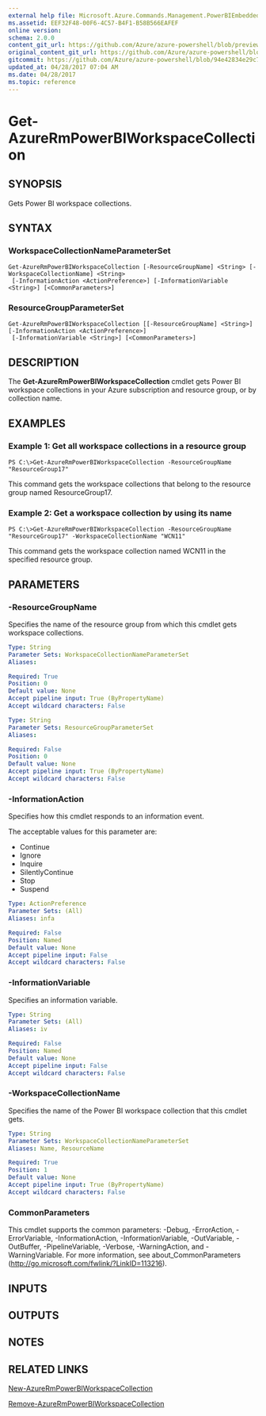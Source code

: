 ```yaml
---
external help file: Microsoft.Azure.Commands.Management.PowerBIEmbedded.dll-Help.xml
ms.assetid: EEF32F48-00F6-4C57-B4F1-B58B566EAFEF
online version:
schema: 2.0.0
content_git_url: https://github.com/Azure/azure-powershell/blob/preview/src/ResourceManager/PowerBIEmbedded/Commands.Management.PowerBIEmbedded/help/Get-AzureRmPowerBIWorkspaceCollection.md
original_content_git_url: https://github.com/Azure/azure-powershell/blob/preview/src/ResourceManager/PowerBIEmbedded/Commands.Management.PowerBIEmbedded/help/Get-AzureRmPowerBIWorkspaceCollection.md
gitcommit: https://github.com/Azure/azure-powershell/blob/94e42834e29c78cafba9e3f1e99e14af92561036
updated_at: 04/28/2017 07:04 AM
ms.date: 04/28/2017
ms.topic: reference
---
```


# Get-AzureRmPowerBIWorkspaceCollection

## SYNOPSIS
Gets Power BI workspace collections.

## SYNTAX

### WorkspaceCollectionNameParameterSet
```
Get-AzureRmPowerBIWorkspaceCollection [-ResourceGroupName] <String> [-WorkspaceCollectionName] <String>
 [-InformationAction <ActionPreference>] [-InformationVariable <String>] [<CommonParameters>]
```

### ResourceGroupParameterSet
```
Get-AzureRmPowerBIWorkspaceCollection [[-ResourceGroupName] <String>] [-InformationAction <ActionPreference>]
 [-InformationVariable <String>] [<CommonParameters>]
```

## DESCRIPTION
The **Get-AzureRmPowerBIWorkspaceCollection** cmdlet gets Power BI workspace collections in your Azure subscription and resource group, or by collection name.

## EXAMPLES

### Example 1: Get all workspace collections in a resource group
```
PS C:\>Get-AzureRmPowerBIWorkspaceCollection -ResourceGroupName "ResourceGroup17"
```

This command gets the workspace collections that belong to the resource group named ResourceGroup17.

### Example 2: Get a workspace collection by using its name
```
PS C:\>Get-AzureRmPowerBIWorkspaceCollection -ResourceGroupName "ResourceGroup17" -WorkspaceCollectionName "WCN11"
```

This command gets the workspace collection named WCN11 in the specified resource group.

## PARAMETERS

### -ResourceGroupName
Specifies the name of the resource group from which this cmdlet gets workspace collections.

```yaml
Type: String
Parameter Sets: WorkspaceCollectionNameParameterSet
Aliases: 

Required: True
Position: 0
Default value: None
Accept pipeline input: True (ByPropertyName)
Accept wildcard characters: False
```

```yaml
Type: String
Parameter Sets: ResourceGroupParameterSet
Aliases: 

Required: False
Position: 0
Default value: None
Accept pipeline input: True (ByPropertyName)
Accept wildcard characters: False
```

### -InformationAction
Specifies how this cmdlet responds to an information event.

The acceptable values for this parameter are:

- Continue
- Ignore
- Inquire
- SilentlyContinue
- Stop
- Suspend

```yaml
Type: ActionPreference
Parameter Sets: (All)
Aliases: infa

Required: False
Position: Named
Default value: None
Accept pipeline input: False
Accept wildcard characters: False
```

### -InformationVariable
Specifies an information variable.

```yaml
Type: String
Parameter Sets: (All)
Aliases: iv

Required: False
Position: Named
Default value: None
Accept pipeline input: False
Accept wildcard characters: False
```

### -WorkspaceCollectionName
Specifies the name of the Power BI workspace collection that this cmdlet gets.

```yaml
Type: String
Parameter Sets: WorkspaceCollectionNameParameterSet
Aliases: Name, ResourceName

Required: True
Position: 1
Default value: None
Accept pipeline input: True (ByPropertyName)
Accept wildcard characters: False
```

### CommonParameters
This cmdlet supports the common parameters: -Debug, -ErrorAction, -ErrorVariable, -InformationAction, -InformationVariable, -OutVariable, -OutBuffer, -PipelineVariable, -Verbose, -WarningAction, and -WarningVariable. For more information, see about_CommonParameters (http://go.microsoft.com/fwlink/?LinkID=113216).

## INPUTS

## OUTPUTS

## NOTES

## RELATED LINKS

[New-AzureRmPowerBIWorkspaceCollection](./New-AzureRmPowerBIWorkspaceCollection.md)

[Remove-AzureRmPowerBIWorkspaceCollection](./Remove-AzureRmPowerBIWorkspaceCollection.md)



